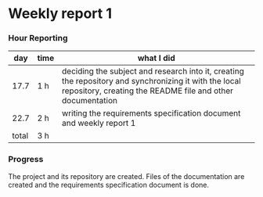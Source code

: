 # Weekly report 1

### Hour Reporting
| **day** | **time** | **what I did** 
| --------- | -------- | ------------- 
| 17.7 | 1 h | deciding the subject and research into it, creating the repository and synchronizing it with the local repository, creating the README file and other documentation
| 22.7 | 2 h | writing the requirements specification document and weekly report 1
| total | 3 h

### Progress
The project and its repository are created. Files of the documentation are created and the requirements specification document is done.
